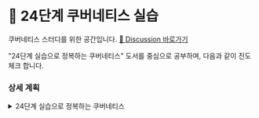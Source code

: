 # 🌱 24단계 쿠버네티스 실습

쿠버네티스 스터디를 위한 공간입니다. [📒 Discussion 바로가기](https://github.com/studystep24/kube24/discussions)  

"24단계 실습으로 정복하는 쿠버네티스" 도서를 중심으로 공부하며, 다음과 같이 진도체크 합니다.

### 상세 계획

<details>
<summary> 24단계 실습으로 정복하는 쿠버네티스 </summary>
    
#### 24단계 실습으로 정복하는 쿠버네티스 (2025.03.08 ~ )
| 날짜 | 목표 섹션 | 원선 | 덕린 | 용학 | 성광 | 대현 | 도현 | 현경 | 진헌 |
| --- | ------- | --- | --- | ---| ---|---- | ----| -----|-----|
| 3월 8일(토) | 완강 |  ✅   |    |    |     |     |     |      |      |
| 3월 15일(토) | 완강 |       |    |   |     |     |     |       |     |
| 3월 22일(토) | 완강 |       |    |   |     |     |     |       |     |
| 3월 29일(토) | 완강 |       |    |   |     |     |     |       |     |
| 4월 5일(토) | 완강 |       |    |   |     |     |     |       |     |

